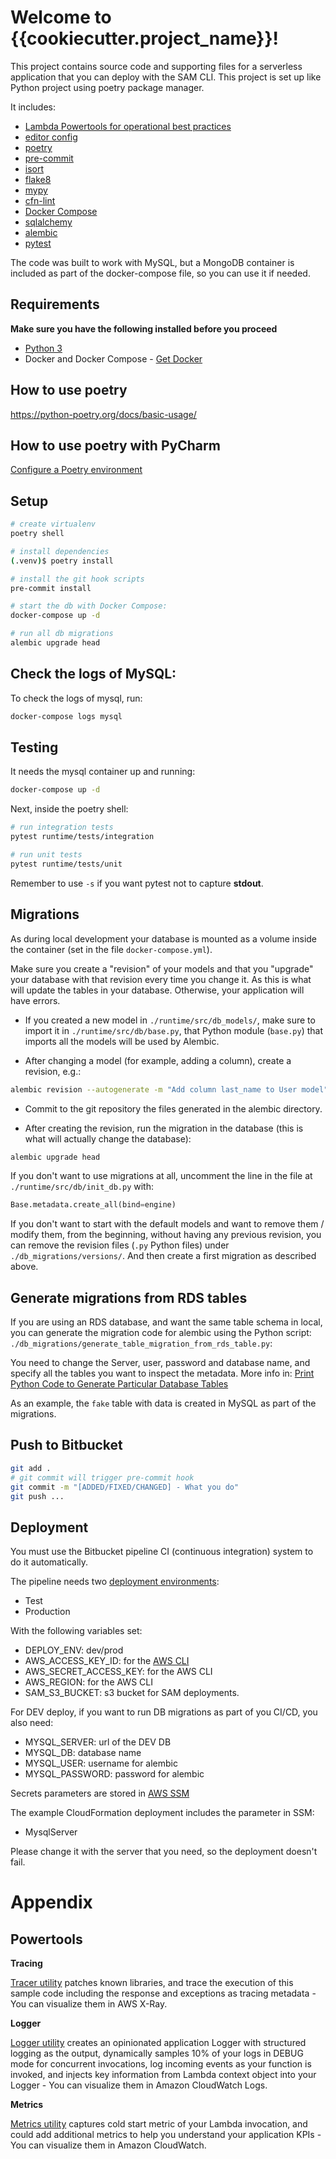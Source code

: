 
# Welcome to {{cookiecutter.project_name}}!

This project contains source code and supporting files for a serverless application
that you can deploy with the SAM CLI. This project is set up like Python
project using poetry package manager.


It includes:

* [Lambda Powertools for operational best practices](https://github.com/awslabs/aws-lambda-powertools-python)
* [editor config](http://editorconfig.org)
* [poetry](https://python-poetry.org/)
* [pre-commit](https://pre-commit.com/)
* [isort](https://pycqa.github.io/isort/)
* [flake8](https://flake8.pycqa.org/en/latest/)
* [mypy](http://mypy-lang.org/)
* [cfn-lint](https://github.com/aws-cloudformation/cfn-lint)
* [Docker Compose](https://docs.docker.com/compose/)
* [sqlalchemy](https://www.sqlalchemy.org/)
* [alembic](https://alembic.sqlalchemy.org/en/latest/)
* [pytest](https://docs.pytest.org/en/7.1.x/)

The code was built to work with MySQL, but a MongoDB container is
included as part of the docker-compose file, so you can use it if needed.

## Requirements

**Make sure you have the following installed before you proceed**

* [Python 3](https://www.python.org/downloads/)
* Docker and Docker Compose - [Get Docker](https://docs.docker.com/get-docker/)


## How to use poetry
https://python-poetry.org/docs/basic-usage/

## How to use poetry with PyCharm

[Configure a Poetry environment](https://www.jetbrains.com/help/pycharm/poetry.html)

## Setup
```bash
# create virtualenv
poetry shell

# install dependencies
(.venv)$ poetry install

# install the git hook scripts
pre-commit install

# start the db with Docker Compose:
docker-compose up -d

# run all db migrations
alembic upgrade head
```


## Check the logs of MySQL:

To check the logs of mysql, run:

```bash
docker-compose logs mysql
```

## Testing
It needs the mysql container up and running:
```bash
docker-compose up -d
```

Next, inside the poetry shell:
```bash
# run integration tests
pytest runtime/tests/integration

# run unit tests
pytest runtime/tests/unit
```

Remember to use `-s` if you want pytest not to capture **stdout**.

## Migrations

As during local development your database is mounted as a
volume inside the container (set in the file `docker-compose.yml`).

Make sure you create a "revision" of your models and that you "upgrade" your database with that
revision every time you change it. As this is what will update the tables in your database.
Otherwise, your application will have errors.

* If you created a new model in `./runtime/src/db_models/`,
make sure to import it in `./runtime/src/db/base.py`,
that Python module (`base.py`) that imports all the models will be used by Alembic.

* After changing a model (for example, adding a column), create a revision, e.g.:

```bash
alembic revision --autogenerate -m "Add column last_name to User model"
```

* Commit to the git repository the files generated in the alembic directory.

* After creating the revision, run the migration in the database (this is what will actually change the database):

```bash
alembic upgrade head
```

If you don't want to use migrations at all, uncomment the line in the file at `./runtime/src/db/init_db.py` with:

```python
Base.metadata.create_all(bind=engine)
```

If you don't want to start with the default models and want to remove them / modify them,
from the beginning, without having any previous revision, you can remove the revision
files (`.py` Python files) under `./db_migrations/versions/`. And then create a first migration as described above.

## Generate migrations from RDS tables

If you are using an RDS database, and want the same table schema in local,
you can generate the migration code for alembic using the Python script:
`./db_migrations/generate_table_migration_from_rds_table.py`:

You need to change the Server, user, password and database name, and specify all the tables you want to inspect the metadata.
More info in: [Print Python Code to Generate Particular Database Tables](https://alembic.sqlalchemy.org/en/latest/cookbook.html#print-python-code-to-generate-particular-database-tables)

As an example, the `fake` table with data is created in MySQL as part of the migrations.

## Push to Bitbucket
```bash
git add .
# git commit will trigger pre-commit hook
git commit -m "[ADDED/FIXED/CHANGED] - What you do"
git push ...
```

## Deployment

You must use the Bitbucket pipeline CI (continuous integration) system to do it automatically.

The pipeline needs two [deployment environments](https://support.atlassian.com/bitbucket-cloud/docs/set-up-and-monitor-deployments/):

* Test
* Production

With the following variables set:

* DEPLOY_ENV: dev/prod
* AWS_ACCESS_KEY_ID: for the [AWS CLI](https://docs.aws.amazon.com/cli/latest/userguide/cli-configure-envvars.html)
* AWS_SECRET_ACCESS_KEY: for the AWS CLI
* AWS_REGION: for the AWS CLI
* SAM_S3_BUCKET: s3 bucket for SAM deployments.

For DEV deploy, if you want to run DB migrations as part of you CI/CD, you also need:

* MYSQL_SERVER: url of the DEV DB
* MYSQL_DB: database name
* MYSQL_USER: username for alembic
* MYSQL_PASSWORD: password for alembic

Secrets parameters are stored in
[AWS SSM](https://docs.aws.amazon.com/systems-manager/latest/userguide/what-is-systems-manager.html)

The example CloudFormation deployment includes the parameter in SSM:

* MysqlServer

Please change it with the server that you need, so the deployment doesn't fail.

# Appendix

## Powertools

**Tracing**

[Tracer utility](https://awslabs.github.io/aws-lambda-powertools-python/core/tracer/)
patches known libraries, and trace the execution of this sample code including the response
and exceptions as tracing metadata - You can visualize them in AWS X-Ray.

**Logger**

[Logger utility](https://awslabs.github.io/aws-lambda-powertools-python/core/logger/)
creates an opinionated application Logger with structured logging as the output,
dynamically samples 10% of your logs in DEBUG mode for concurrent invocations,
log incoming events as your function is invoked, and injects key information
from Lambda context object into your Logger - You can visualize
them in Amazon CloudWatch Logs.

**Metrics**

[Metrics utility](https://awslabs.github.io/aws-lambda-powertools-python/core/metrics/)
captures cold start metric of your Lambda invocation, and could add additional metrics to
help you understand your application KPIs - You can visualize them in Amazon CloudWatch.
